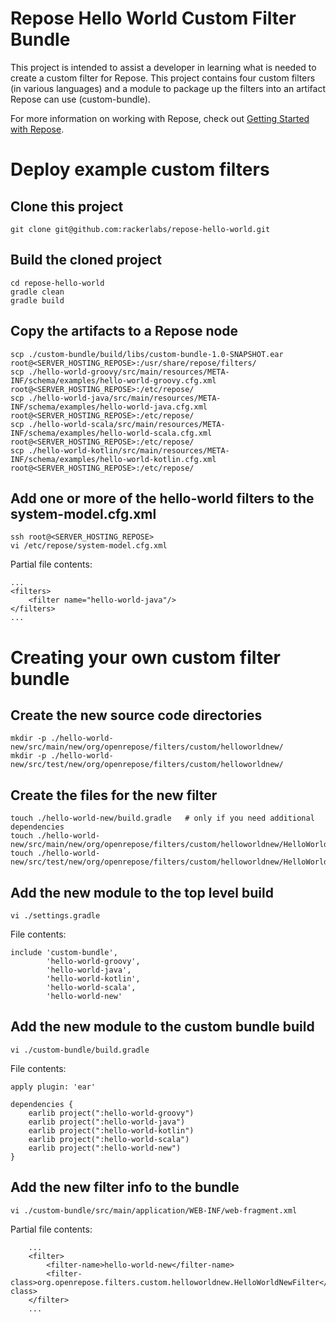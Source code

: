 # Repose Hello World Custom Filter Bundle

This project is intended to assist a developer in learning what is needed to create a custom filter for Repose.
This project contains four custom filters (in various languages) and a module to package up the filters into an
artifact Repose can use (custom-bundle).

For more information on working with Repose, check out [Getting Started with Repose](https://repose.atlassian.net/wiki/display/REPOSE/Getting+Started+with+Repose).

# Deploy example custom filters

## Clone this project
```
git clone git@github.com:rackerlabs/repose-hello-world.git
```

## Build the cloned project
```
cd repose-hello-world
gradle clean
gradle build
```

## Copy the artifacts to a Repose node
```
scp ./custom-bundle/build/libs/custom-bundle-1.0-SNAPSHOT.ear                                    root@<SERVER_HOSTING_REPOSE>:/usr/share/repose/filters/
scp ./hello-world-groovy/src/main/resources/META-INF/schema/examples/hello-world-groovy.cfg.xml  root@<SERVER_HOSTING_REPOSE>:/etc/repose/
scp ./hello-world-java/src/main/resources/META-INF/schema/examples/hello-world-java.cfg.xml      root@<SERVER_HOSTING_REPOSE>:/etc/repose/
scp ./hello-world-scala/src/main/resources/META-INF/schema/examples/hello-world-scala.cfg.xml    root@<SERVER_HOSTING_REPOSE>:/etc/repose/
scp ./hello-world-kotlin/src/main/resources/META-INF/schema/examples/hello-world-kotlin.cfg.xml  root@<SERVER_HOSTING_REPOSE>:/etc/repose/
```

## Add one or more of the hello-world filters to the system-model.cfg.xml
```
ssh root@<SERVER_HOSTING_REPOSE>
vi /etc/repose/system-model.cfg.xml
```

Partial file contents:
```
...
<filters>
    <filter name="hello-world-java"/>
</filters>
...
```

# Creating your own custom filter bundle

## Create the new source code directories
```
mkdir -p ./hello-world-new/src/main/new/org/openrepose/filters/custom/helloworldnew/
mkdir -p ./hello-world-new/src/test/new/org/openrepose/filters/custom/helloworldnew/
```

## Create the files for the new filter
```
touch ./hello-world-new/build.gradle   # only if you need additional dependencies
touch ./hello-world-new/src/main/new/org/openrepose/filters/custom/helloworldnew/HelloWorldNewFilter.java
touch ./hello-world-new/src/test/new/org/openrepose/filters/custom/helloworldnew/HelloWorldNewFilterTest.java
```

## Add the new module to the top level build
```
vi ./settings.gradle
```

File contents:
```
include 'custom-bundle',
        'hello-world-groovy',
        'hello-world-java',
        'hello-world-kotlin',
        'hello-world-scala',
        'hello-world-new'
```
 
## Add the new module to the custom bundle build
```
vi ./custom-bundle/build.gradle
```

File contents:
```
apply plugin: 'ear'

dependencies {
    earlib project(":hello-world-groovy")
    earlib project(":hello-world-java")
    earlib project(":hello-world-kotlin")
    earlib project(":hello-world-scala")
    earlib project(":hello-world-new")
}
```

## Add the new filter info to the bundle
```
vi ./custom-bundle/src/main/application/WEB-INF/web-fragment.xml
```

Partial file contents:
```
    ...
    <filter>
        <filter-name>hello-world-new</filter-name>
        <filter-class>org.openrepose.filters.custom.helloworldnew.HelloWorldNewFilter</filter-class>
    </filter>
    ...
```
